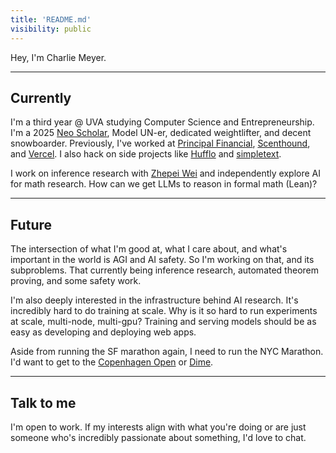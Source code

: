 ```yaml
---
title: 'README.md'
visibility: public
---
```


Hey, I'm Charlie Meyer.

---

## Currently

I'm a third year @ UVA studying Computer Science and Entrepreneurship. I'm a 2025 [Neo Scholar](https://neo.com/scholars), Model UN-er, dedicated weightlifter, and decent snowboarder. Previously, I've worked at [Principal Financial](https://www.principal.com/), [Scenthound](https://www.scenthound.com/), and [Vercel](https://vercel.com/). I also hack on side projects like [Hufflo](https://hufflo.com/) and [simpletext](https://simpletext.ai/).

I work on inference research with [Zhepei Wei](https://weizhepei.com/) and independently explore AI for math research. How can we get LLMs to reason in formal math (Lean)?

---

## Future

The intersection of what I'm good at, what I care about, and what's important in the world is AGI and AI safety. So I'm working on that, and
its subproblems. That currently being inference research, automated theorem proving, and some safety work.

I'm also deeply interested in the infrastructure behind AI research. It's incredibly hard to do training at scale. Why is it so hard to run experiments at scale, multi-node, multi-gpu? Training and serving models should be as easy as developing and deploying web apps.

Aside from running the SF marathon again, I need to run the NYC Marathon. I'd want to get to the [Copenhagen Open](https://www.cphopen.com/) or [Dime](https://dimemtl.com/blogs/videos).

---

## Talk to me

I'm open to work. If my interests align with what you're doing or are just someone who's incredibly passionate about something, I'd love to chat.
